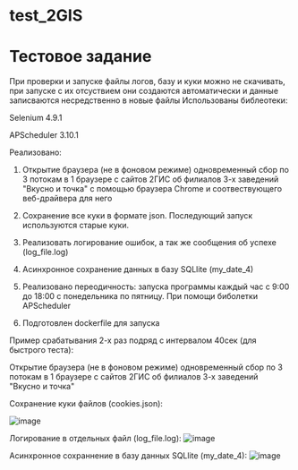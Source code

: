 # test_2GIS
# Тестовое задание

При проверки и запуске файлы логов, базу и куки можно не скачивать, при запуске с их отсуствием они создаются автоматически и данные записваются несредственно в новые файлы
Использованы библеотеки: 

Selenium 4.9.1

APScheduler 3.10.1

Реализовано:

1. Открытие браузера (не в фоновом режиме) одновременный сбор по 3 потокам в 1 браузере с сайтов 2ГИС об филиалов 3-х заведений "Вкусно и точка" с помощью браузера Chrome и соотвествующего веб-драйвера для него

2. Сохранение все куки в формате json. Последующий запуск используются старые куки. 

3. Реализовать логирование ошибок, а так же сообщения об успехе (log_file.log)

4. Асинхронное сохранение данных в базу SQLlite (my_date_4) 

5. Реализовано переодичность: запуска программы каждый час с 9:00 до 18:00 с
понедельника по пятницу. При помощи биболетки APScheduler

6. Подготовлен dockerfile для запуска

Пример срабатывания 2-х раз подряд с интервалом 40сек (для быстрого теста):

Открытие браузера (не в фоновом режиме) одновременный сбор по 3 потокам в 1 браузере с сайтов 2ГИС об филиалов 3-х заведений "Вкусно и точка"

Сохранение куки файлов (cookies.json):

![image](https://github.com/timahols/test_2GIS/assets/117768695/3bfee2c3-f6b5-4782-987e-5fec5d95fff7)

Логирование в отдельных файл (log_file.log):
![image](https://github.com/timahols/test_2GIS/assets/117768695/8c749793-c43a-4e5a-b237-6fcbc97818f1)

Асинхронное сохраннение в базу данных SQLlite (my_date_4):
![image](https://github.com/timahols/test_2GIS/assets/117768695/3fafc5f8-7a80-4a45-ba82-cf428534d6a0)
